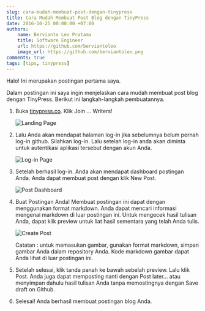```yaml
---
slug: cara-mudah-membuat-post-dengan-tinypress
title: Cara Mudah Membuat Post Blog dengan TinyPress
date: 2016-10-25 00:00:00 +07:00
authors:
    name: Bervianto Leo Pratama
    title: Software Engineer
    url: https://github.com/berviantoleo
    image_url: https://github.com/berviantoleo.png
comments: true
tags: [tips, tinypress]
---
```


Halo! Ini merupakan postingan pertama saya.

Dalam postingan ini saya ingin menjelaskan cara mudah membuat post blog dengan TinyPress. Berikut ini langkah-langkah pembuatannya.

<!--truncate-->

1. Buka [tinypress.co](https://tinypress.co). Klik Join ... Writers!

    ![Landing Page](https://berviantoleo.github.io/images/blog/1/landing-page.png)

2. Lalu Anda akan mendapat halaman log-in jika sebelumnya belum pernah log-in github. Silahkan log-in. Lalu setelah log-in anda akan diminta untuk autentikasi aplikasi tersebut dengan akun Anda.

    ![Log-in Page](https://berviantoleo.github.io/images/blog/1/log-in.png)

3. Setelah berhasil log-in. Anda akan mendapat dashboard postingan Anda. Anda dapat membuat post dengan klik New Post.

    ![Post Dashboard](https://berviantoleo.github.io/images/blog/1/post-dashboard.png)

4. Buat Postingan Anda! Membuat postingan ini dapat dengan menggunakan format markdown. Anda dapat mencari informasi mengenai markdown di luar postingan ini. Untuk mengecek hasil tulisan Anda, dapat klik preview untuk liat hasil sementara yang telah Anda tulis.

    ![Create Post](https://berviantoleo.github.io/images/blog/1/create-post.png)

     Catatan : untuk memasukan gambar, gunakan format markdown, simpan gambar Anda dalam repository Anda. Kode markdown gambar dapat Anda lihat di luar postingan ini.

5. Setelah selesai, klik tanda panah ke bawah sebelah preview. Lalu klik Post. Anda juga dapat memposting nanti dengan Post later... atau menyimpan dahulu hasil tulisan Anda tanpa memostingnya dengan Save draft on Github.

6. Selesai! Anda berhasil membuat postingan blog Anda.
